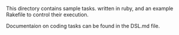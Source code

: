 This directory contains sample tasks. written in ruby, and an example
Rakefile to control their execution.

Documentaion on coding tasks can be found in the DSL.md file.
